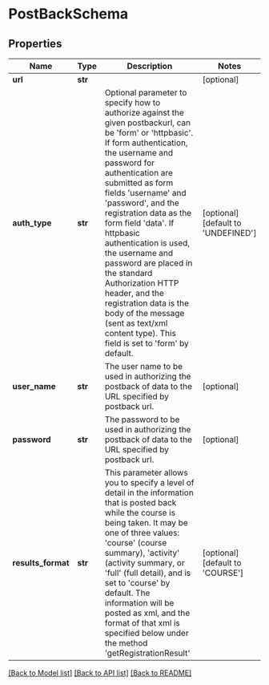 # PostBackSchema

## Properties
Name | Type | Description | Notes
------------ | ------------- | ------------- | -------------
**url** | **str** |  | [optional] 
**auth_type** | **str** | Optional parameter to specify how to authorize against the given postbackurl, can be &#39;form&#39; or &#39;httpbasic&#39;. If form authentication, the username and password for authentication are submitted as form fields &#39;username&#39; and &#39;password&#39;, and the registration data as the form field &#39;data&#39;. If httpbasic authentication is used, the username and password are placed in the standard Authorization HTTP header, and the registration data is the body of the message (sent as text/xml content type). This field is set to &#39;form&#39; by default. | [optional] [default to 'UNDEFINED']
**user_name** | **str** | The user name to be used in authorizing the postback of data to the URL specified by postback url. | [optional] 
**password** | **str** | The password to be used in authorizing the postback of data to the URL specified by postback url. | [optional] 
**results_format** | **str** | This parameter allows you to specify a level of detail in the information that is posted back while the course is being taken. It may be one of three values: &#39;course&#39; (course summary), &#39;activity&#39; (activity summary, or &#39;full&#39; (full detail), and is set to &#39;course&#39; by default. The information will be posted as xml, and the format of that xml is specified below under the method &#39;getRegistrationResult&#39; | [optional] [default to 'COURSE']

[[Back to Model list]](../README.md#documentation-for-models) [[Back to API list]](../README.md#documentation-for-api-endpoints) [[Back to README]](../README.md)


